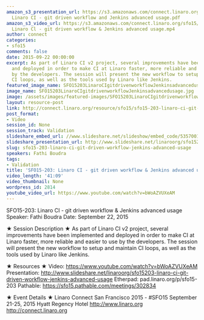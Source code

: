 ```yaml
---
amazon_s3_presentation_url: https://s3.amazonaws.com/connect.linaro.org/sfo15/Presentations/09-22-Tuesday/SFO15-203-
  Linaro CI - git driven workflow and Jenkins advanced usage.pdf
amazon_s3_video_url: https://s3.amazonaws.com/connect.linaro.org/sfo15/Videos/09-22-Tuesday/SFO15-203
  Linaro Cl - git driven workflow & Jenkins advanced usage.mp4
author: connect
categories:
- sfo15
comments: false
date: 2015-09-22 00:00:00
excerpt: As part of Linaro CI v2 project, several improvements have been implemented
  and deployed in order to make CI at Linaro faster, more reliable and easier to use
  by the developers. The session will present the new workflow to setup and maintain
  CI loops, as well as the tools used by Linaro like Jenkins.
featured_image_name: SFO15203LinaroCIgitdrivenworkflowJenkinsadvancedusage.jpg
image_name: SFO15203LinaroCIgitdrivenworkflowJenkinsadvancedusage.jpg
image: /assets/images/featured-images/SFO15203LinaroCIgitdrivenworkflowJenkinsadvancedusage.jpg
layout: resource-post
link: http://connect.linaro.org/resource/sfo15/sfo15-203-linaro-ci-git-driven-workflow-jenkins-advanced-usage/
post_format:
- Video
session_id: None
session_track: Validation
slideshare_embed_url: //www.slideshare.net/slideshow/embed_code/53570010
slideshare_presentation_url: http://www.slideshare.net/linaroorg/sfo15203-linaro-ci-git-driven-workflow-jenkins-advanced-usage
slug: sfo15-203-linaro-ci-git-driven-workflow-jenkins-advanced-usage
speakers: Fathi Boudra
tags:
- Validation
title: 'SFO15-203: Linaro CI - git driven workflow & Jenkins advanced usage'
video_length: '41:09'
video_thumbnail: None
wordpress_id: 2814
youtube_video_url: https://www.youtube.com/watch?v=bWoAZVUXeAM
---
```


SFO15-203: Linaro CI - git driven workflow & Jenkins advanced usage
Speaker:  Fathi Boudra
Date: September 22, 2015

★ Session Description ★
As part of Linaro CI v2 project, several improvements have been implemented and deployed in order to make CI at Linaro faster, more reliable and easier to use by the developers. The session will present the new workflow to setup and maintain CI loops, as well as the tools used by Linaro like Jenkins.

★ Resources ★
Video: https://www.youtube.com/watch?v=bWoAZVUXeAM
Presentation:  http://www.slideshare.net/linaroorg/sfo15203-linaro-ci-git-driven-workflow-jenkins-advanced-usage
Etherpad: pad.linaro.org/p/sfo15-203
Pathable: https://sfo15.pathable.com/meetings/302834

★ Event Details ★
Linaro Connect San Francisco 2015 - #SFO15
September 21-25, 2015
Hyatt Regency Hotel
http://www.linaro.org
http://connect.linaro.org
